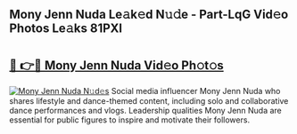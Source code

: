 ## Mony Jenn Nuda Le𝚊k𝚎d N𝚞𝚍e - Part-LqG Vid𝚎o Photos Le𝚊ks 81PXl

# <h2><a href="http://fbf442.evod.top/?m=Mony+Jenn+Nuda">🔗 👉🔴 Mony Jenn Nuda Vid𝚎o Ph𝚘t𝚘s</a></h2>

[![Mony Jenn Nuda N𝚞d𝚎s](https://i.imgur.com/8V9OHl7.gif)](http://fbf442.evod.top/?m=Mony+Jenn+Nuda)
Social media influencer Mony Jenn Nuda who shares lifestyle and dance-themed content, including solo and collaborative dance performances and vlogs. Leadership qualities Mony Jenn Nuda are essential for public figures to inspire and motivate their followers. 
